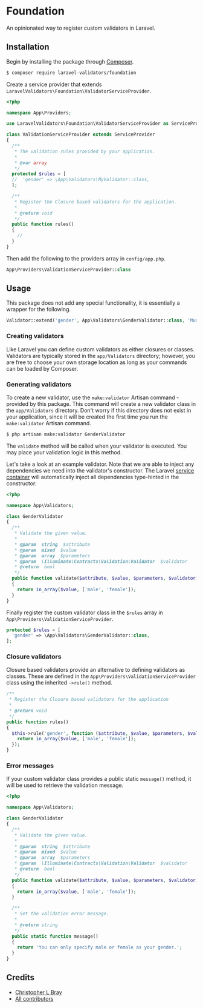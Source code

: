 # Foundation

An opinionated way to register custom validators in Laravel.

## Installation

Begin by installing the package through [Composer](https://getcomposer.org).

```bash
$ composer require laravel-validators/foundation
```

Create a service provider that extends `LaravelValidators\Foundation\ValidatorServiceProvider`.

```php
<?php

namespace App\Providers;

use LaravelValidators\Foundation\ValidatorServiceProvider as ServiceProvider;

class ValidationServiceProvider extends ServiceProvider
{
  /**
   * The validation rules provided by your application.
   *
   * @var array
   */
  protected $rules = [
  //  'gender' => \App\Validators\MyValidator::class,
  ];

  /**
   * Register the Closure based validators for the application.
   *
   * @return void
   */
  public function rules()
  {
    //
  }
}
```

Then add the following to the providers array in `config/app.php`.

```php
App\Providers\ValidationServiceProvider::class
```

## Usage

This package does not add any special functionality, it is essentially a wrapper for the following.

```php
Validator::extend('gender', App\Validators\GenderValidator::class, 'Must be male or female.');
```

### Creating validators

Like Laravel you can define custom validators as either closures or classes. Validators are typically stored in the `app/Validators` directory; however, you are free to choose your own storage location as long as your commands can be loaded by Composer.

### Generating validators

To create a new validator, use the `make:validator` Artisan command - provided by this package. This command will create a new validator class in the `app/Validators` directory. Don't worry if this directory does not exist in your application, since it will be created the first time you run the `make:validator` Artisan command.

```bash
$ php artisan make:validator GenderValidator
```

The `validate` method will be called when your validator is executed. You may place your validation logic in this method.

Let's take a look at an example validator. Note that we are able to inject any dependencies we need into the validator's constructor. The Laravel [service container](https://laravel.com/docs/5.3/container) will automatically inject all dependencies type-hinted in the constructor:

```php
<?php

namespace App\Validators;

class GenderValidator
{
  /**
   * Validate the given value.
   *
   * @param  string  $attribute
   * @param  mixed  $value
   * @param  array  $parameters
   * @param  \Illuminate\Contracts\Validation\Validator  $validator
   * @return  bool
   */
  public function validate($attribute, $value, $parameters, $validator)
  {
    return in_array($value, ['male', 'female']);
  }
}
```

Finally register the custom validator class in the `$rules` array in `App\Providers\ValidationServiceProvider`.

```php
protected $rules = [
  'gender' => \App\Validators\GenderValidator::class,
];
```

### Closure validators

Closure based validators provide an alternative to defining validators as classes. These are defined in the `App\Providers\ValidationServiceProvider` class using the inherited `->rule()` method.

```php
/**
 * Register the Closure based validators for the application
 *
 * @return void
 */
public function rules()
{
  $this->rule('gender', function ($attribute, $value, $parameters, $validator) {
    return in_array($value, ['male', 'female']);
  });
}
```

### Error messages

If your custom validator class provides a public static `message()` method, it will be used to retrieve the validation message.

```php
<?php

namespace App\Validators;

class GenderValidator
{
  /**
   * Validate the given value.
   *
   * @param  string  $attribute
   * @param  mixed  $value
   * @param  array  $parameters
   * @param  \Illuminate\Contracts\Validation\Validator  $validator
   * @return  bool
   */
  public function validate($attribute, $value, $parameters, $validator)
  {
    return in_array($value, ['male', 'female']);
  }

  /**
   * Set the validation error message.
   *
   * @return string
   */
  public static function message()
  {
    return 'You can only specify male or female as your gender.';
  }
}
```

## Credits

- [Christopher L Bray](https://github.com/brayniverse)
- [All contributors](../../contributors)

